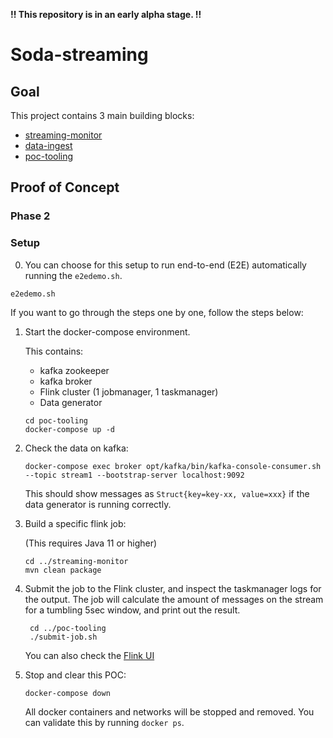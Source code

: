 **!! This repository is in an early alpha stage. !!**

# Soda-streaming

## Goal

This project contains 3 main building blocks:
- [streaming-monitor](/streaming-monitor/README.md)
- [data-ingest](/dataingest/README.md)
- [poc-tooling](/poc-tooling/README.md)

## Proof of Concept

### Phase 2

### Setup
0. You can choose for this setup to run end-to-end (E2E) automatically running the `e2edemo.sh`.
```
e2edemo.sh
```

If you want to go through the steps one by one, follow the steps below:

1. Start the docker-compose environment.

    This contains:
    - kafka zookeeper 
    - kafka broker 
    - Flink cluster (1 jobmanager, 1 taskmanager)
    - Data generator
    
    ```
    cd poc-tooling
    docker-compose up -d
    ```

2. Check the data on kafka:

    ```
    docker-compose exec broker opt/kafka/bin/kafka-console-consumer.sh --topic stream1 --bootstrap-server localhost:9092
    ```
    This should show messages as `Struct{key=key-xx, value=xxx}` if the data generator is running correctly.

3. Build a specific flink job:

    (This requires Java 11 or higher)
    ```
    cd ../streaming-monitor
    mvn clean package
    ```

4. Submit the job to the Flink cluster, and inspect the taskmanager logs for the output.
The job will calculate the amount of messages on the stream for a tumbling 5sec window, and print out the result.
    
   ```
    cd ../poc-tooling
    ./submit-job.sh
    ```
    You can also check the [Flink UI](http://localhost:8081)

5. Stop and clear this POC:
    
    ```
    docker-compose down
    ```
    All docker containers and networks will be stopped and removed. You can validate this by running `docker ps`.